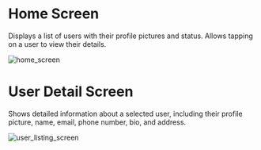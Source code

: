 # Home Screen

Displays a list of users with their profile pictures and status.
Allows tapping on a user to view their details.

![home_screen](https://github.com/user-attachments/assets/9ce3093e-1974-4f71-80e1-1b829c18cc64)

# User Detail Screen

Shows detailed information about a selected user, including their profile picture, name, email, phone number, bio, and address.

![user_listing_screen](https://github.com/user-attachments/assets/abec23b9-19ad-436e-80c1-9eb97a4f98d4)




